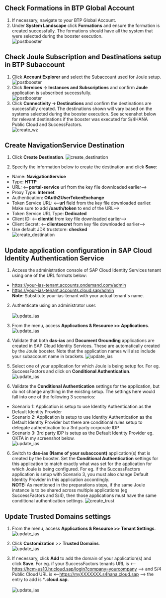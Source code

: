 ## Check Formations in BTP Global Account
1. If necessary, navigate to your BTP Global Account.
2. Under **System Landscape** click **Formations** and ensure the formation is created successfully.  The formations should have all the system that were selected during the booster execution.</br> 
![postbooster](1.jpg)

## Check Joule Subscription and Destinations setup in BTP Subaccount
1. Click **Account Explorer** and select the Subaccount used for Joule setup.</br>
 ![postbooster](3.jpg)
2. Click **Services -> Instances and Subscriptions** and confirm **Joule** application is subscribed successfully.</br>
  ![postbooster](4.jpg)
3. Click **Connectivity -> Destinations** and confirm the destinations are successfully created.  The destinations shown will vary based on the systems selected during the booster execution.  See screenshot below for relevant destinations if the booster was executed for S/4HANA Public Cloud and SuccessFactors.</br>
![create_wz](2.jpg)  

## Create NavigationService Destination
1. Click **Create Destination**.
![create_destination](1.jpg)

2. Specify the information below to create the destination and click **Save**:
  * Name: **NavigationService**
  * Type: **HTTP**
  * URL: <--**portal-service** url from the key file downloaded earlier-->
  * Proxy Type: **Internet**
  * Authentication: **OAuth2UserTokenExchange**
  * Token Service URL: <--**url** field from the key file downloaded earlier.  Make sure to add **/oauth/token** to end of the URL-->
  * Token Service URL Type: **Dedicated**
  * Client ID: <--**clientid** from key file downloaded earlier-->
  * Client Secret: <--**clientsecret** from key file downloaded earlier-->
  * Use default JDK truststore: **checked**</br>
![create_destination](2.jpg)

## **Update application configuration in SAP Cloud Identity Authentication Service**
1. Access the administration console of SAP Cloud Identity Services tenant using one of the URL formats below:
  * https://your-ias-tenant.accounts.ondemand.com/admin
  * https://your-ias-tenant.accounts.cloud.sap/admin              
**Note**: Substitute your-ias-tenant with your actual tenant's name.

2. Authenticate using an administrator user.</br>              
![update_ias](7.jpg)

3. From the menu, access **Applications & Resource >> Applications**.</br>
![update_ias](8.jpg)

4. Validate that both **das-ias** and **Document Grounding** applications are created in SAP Cloud Identity Services.  These are automatically created by the Joule booster.  Note that the application names will also include your subaccount name in brackets.
![update_ias](5-1.jpg)
4. Select one of your application for which Joule is being setup for.  For eg. SuccessFactors and click on **Conditional Authentication**.</br>
![update_ias](9.jpg)
5. Validate the **Conditional Authentication** settings for the application, but do not change anything in the existing setup.  The settings here would fall into one of the following 3 scenarios:
 * Scenario 1: Application is setup to use Identity Authentication as the Default Identity Provider
 * Scenario 2: Application is setup to use Identity Authentication as the Default Identity Provider but there are conditional rules setup to delegate authentication to a 3rd party corporate IDP
 * Scenario 3: 3rd party IDP is setup as the Default Identity Provider eg. OKTA in my screenshot below.</br>
![update_ias](9-1.jpg)

6. Switch to **das-ias (Name of your subaccount)** application(s) that is created by the booster. Set the **Conditional Authentication** settings for this application to match exactly what was set for the application for which Joule is being configured.  For eg. if the SuccessFactors application is setup with Scenario 3, you must also change Default Identity Provider in this application accordingly.</br>
**NOTE:** As mentioned in the preparations steps, if the same Joule instance is to be shared across multiple applications (eg SuccessFactors and S/4), then those applications must have the same conditional authentication settings.
![create_trust](image.png)

## **Update Trusted Domains settings**

1. From the menu, access **Applications & Resource >> Tenant Settings**.</br>
![update_ias](11-1.jpg)

2. Click **Customization** >> **Trusted Domains**.</br>
![update_ias](12.jpg)

3. If necessary, click **Add** to add the domain of your application(s) and click **Save**.  For eg. if your SuccessFactors tenants URL is <--https://hcm-us10.hr.cloud.sap/login?company=yourcompany --> and S/4 Public Cloud URL is <--https://myXXXXXXX.s4hana.cloud.sap --> the entry to add is ***.cloud.sap**.</br>        
![update_ias](13.jpg)


